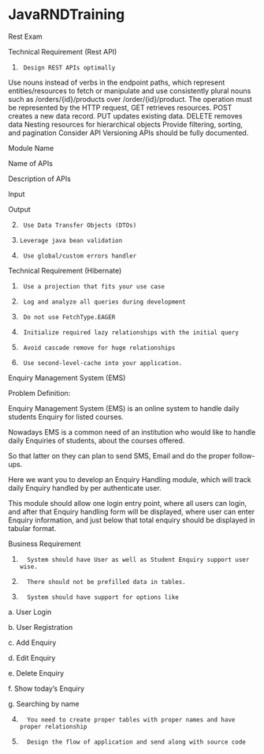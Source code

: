 # JavaRNDTraining

Rest Exam

Technical Requirement (Rest API)
1.      Design REST APIs optimally
Use nouns instead of verbs in the endpoint paths, which represent entities/resources to fetch or manipulate and use consistently plural nouns such as /orders/{id}/products over /order/{id}/product.
The operation must be represented by the HTTP request, GET retrieves resources. POST creates a new data record. PUT updates existing data. DELETE removes data
Nesting resources for hierarchical objects
Provide filtering, sorting, and pagination
Consider API Versioning
APIs should be fully documented.
 

Module Name

Name of APIs

Description of APIs

Input

Output

 

 

 

 

 

2.      Use Data Transfer Objects (DTOs)
3.     Leverage java bean validation
4.      Use global/custom errors handler
 
Technical Requirement (Hibernate)
1.      Use a projection that fits your use case

2.      Log and analyze all queries during development

3.      Do not use FetchType.EAGER

4.      Initialize required lazy relationships with the initial query

5.      Avoid cascade remove for huge relationships

6.      Use second-level-cache into your application.

 

 

Enquiry Management System (EMS)

 

Problem Definition:

Enquiry Management System (EMS) is an online system to handle daily students Enquiry for listed courses. 

Nowadays EMS is a common need of an institution who would like to handle daily Enquiries of students, about the courses offered.

So that latter on they can plan to send SMS, Email and do the proper follow-ups. 

Here we want you to develop an Enquiry Handling module, which will track daily Enquiry handled by per authenticate user.

This module should allow one login entry point, where all users can login, and after that Enquiry handling form will be displayed, where user can enter Enquiry information, and just below that total enquiry should be displayed in tabular format.

 

Business Requirement

1.       System should have User as well as Student Enquiry support user wise.

2.       There should not be prefilled data in tables.

3.       System should have support for options like

a.       User Login

b.       User Registration

c.       Add Enquiry

d.       Edit Enquiry

e.       Delete Enquiry

f.        Show today’s Enquiry

g.       Searching by name

4.       You need to create proper tables with proper names and have proper relationship

5.       Design the flow of application and send along with source code